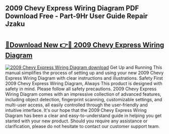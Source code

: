 ## 2009 Chevy Express Wiring Diagram PDF Download Free - Part-9Hr User Guide Repair Jzaku

# <h2><a href="http://dflqbq.blite.top/?on=2009+Chevy+Express+Wiring+Diagram">🔗Download New 👉🔴 2009 Chevy Express Wiring Diagram</a></h2>

[![2009 Chevy Express Wiring Diagram download](https://i.imgur.com/lujVjoI.png)](http://dflqbq.blite.top/?on=2009+Chevy+Express+Wiring+Diagram)
Get Up and Running This manual simplifies the process of setting up and using your new 2009 Chevy Express Wiring Diagram with clear instructions and illustrations. Safety First 2009 Chevy Express Wiring Diagram, Always This product is designed with safety in mind. Please follow all safety precautions. 2009 Chevy Express Wiring Diagram comes with an impressive collection of advanced features, including object detection, fingerprint scanning, customizable settings, and multi-user access, all easily controlled through the user-friendly and intuitive interface. It's our hope that the 2009 Chevy Express Wiring Diagram has been a clear and easy-to-understand guide in helping you get started with your new product. Should you require any assistance or clarification, please do not hesitate to contact our customer support team.
